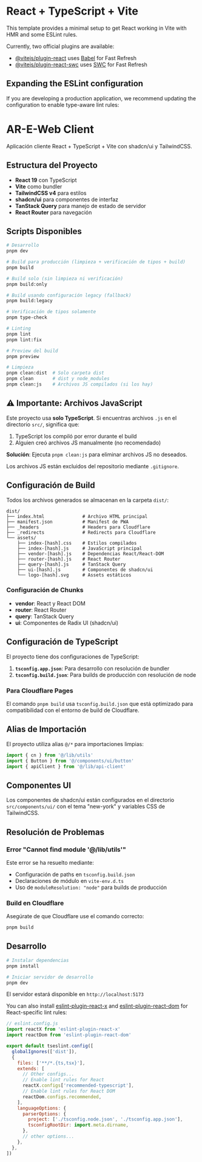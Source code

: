 # React + TypeScript + Vite

This template provides a minimal setup to get React working in Vite with HMR and some ESLint rules.

Currently, two official plugins are available:

- [@vitejs/plugin-react](https://github.com/vitejs/vite-plugin-react/blob/main/packages/plugin-react) uses [Babel](https://babeljs.io/) for Fast Refresh
- [@vitejs/plugin-react-swc](https://github.com/vitejs/vite-plugin-react/blob/main/packages/plugin-react-swc) uses [SWC](https://swc.rs/) for Fast Refresh

## Expanding the ESLint configuration

If you are developing a production application, we recommend updating the configuration to enable type-aware lint rules:

# AR-E-Web Client

Aplicación cliente React + TypeScript + Vite con shadcn/ui y TailwindCSS.

## Estructura del Proyecto

- **React 19** con TypeScript
- **Vite** como bundler
- **TailwindCSS v4** para estilos
- **shadcn/ui** para componentes de interfaz
- **TanStack Query** para manejo de estado de servidor
- **React Router** para navegación

## Scripts Disponibles

```bash
# Desarrollo
pnpm dev

# Build para producción (limpieza + verificación de tipos + build)
pnpm build

# Build solo (sin limpieza ni verificación)
pnpm build:only

# Build usando configuración legacy (fallback)
pnpm build:legacy

# Verificación de tipos solamente
pnpm type-check

# Linting
pnpm lint
pnpm lint:fix

# Preview del build
pnpm preview

# Limpieza
pnpm clean:dist  # Solo carpeta dist
pnpm clean       # dist y node_modules
pnpm clean:js    # Archivos JS compilados (si los hay)
```

## ⚠️ Importante: Archivos JavaScript

Este proyecto usa **solo TypeScript**. Si encuentras archivos `.js` en el directorio `src/`, significa que:

1. TypeScript los compiló por error durante el build
2. Alguien creó archivos JS manualmente (no recomendado)

**Solución**: Ejecuta `pnpm clean:js` para eliminar archivos JS no deseados.

Los archivos JS están excluidos del repositorio mediante `.gitignore`.

## Configuración de Build

Todos los archivos generados se almacenan en la carpeta `dist/`:

```
dist/
├── index.html              # Archivo HTML principal
├── manifest.json           # Manifest de PWA
├── _headers                # Headers para Cloudflare
├── _redirects              # Redirects para Cloudflare
└── assets/
    ├── index-[hash].css    # Estilos compilados
    ├── index-[hash].js     # JavaScript principal
    ├── vendor-[hash].js    # Dependencias React/React-DOM
    ├── router-[hash].js    # React Router
    ├── query-[hash].js     # TanStack Query
    ├── ui-[hash].js        # Componentes de shadcn/ui
    └── logo-[hash].svg     # Assets estáticos
```

### Configuración de Chunks

- **vendor**: React y React DOM
- **router**: React Router
- **query**: TanStack Query
- **ui**: Componentes de Radix UI (shadcn/ui)

## Configuración de TypeScript

El proyecto tiene dos configuraciones de TypeScript:

1. **`tsconfig.app.json`**: Para desarrollo con resolución de bundler
2. **`tsconfig.build.json`**: Para builds de producción con resolución de node

### Para Cloudflare Pages

El comando `pnpm build` usa `tsconfig.build.json` que está optimizado para compatibilidad con el entorno de build de Cloudflare.

## Alias de Importación

El proyecto utiliza alias `@/*` para importaciones limpias:

```typescript
import { cn } from '@/lib/utils'
import { Button } from '@/components/ui/button'
import { apiClient } from '@/lib/api-client'
```

## Componentes UI

Los componentes de shadcn/ui están configurados en el directorio `src/components/ui/` con el tema "new-york" y variables CSS de TailwindCSS.

## Resolución de Problemas

### Error "Cannot find module '@/lib/utils'"

Este error se ha resuelto mediante:
- Configuración de paths en `tsconfig.build.json`
- Declaraciones de módulo en `vite-env.d.ts`
- Uso de `moduleResolution: "node"` para builds de producción

### Build en Cloudflare

Asegúrate de que Cloudflare use el comando correcto:
```bash
pnpm build
```

## Desarrollo

```bash
# Instalar dependencias
pnpm install

# Iniciar servidor de desarrollo
pnpm dev
```

El servidor estará disponible en `http://localhost:5173`

You can also install [eslint-plugin-react-x](https://github.com/Rel1cx/eslint-react/tree/main/packages/plugins/eslint-plugin-react-x) and [eslint-plugin-react-dom](https://github.com/Rel1cx/eslint-react/tree/main/packages/plugins/eslint-plugin-react-dom) for React-specific lint rules:

```js
// eslint.config.js
import reactX from 'eslint-plugin-react-x'
import reactDom from 'eslint-plugin-react-dom'

export default tseslint.config([
  globalIgnores(['dist']),
  {
    files: ['**/*.{ts,tsx}'],
    extends: [
      // Other configs...
      // Enable lint rules for React
      reactX.configs['recommended-typescript'],
      // Enable lint rules for React DOM
      reactDom.configs.recommended,
    ],
    languageOptions: {
      parserOptions: {
        project: ['./tsconfig.node.json', './tsconfig.app.json'],
        tsconfigRootDir: import.meta.dirname,
      },
      // other options...
    },
  },
])
```
